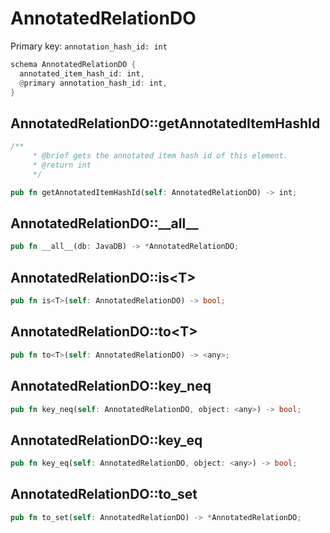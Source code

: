 # AnnotatedRelationDO

Primary key: `annotation_hash_id: int`

```rust
schema AnnotatedRelationDO {
  annotated_item_hash_id: int,
  @primary annotation_hash_id: int,
}
```
## AnnotatedRelationDO::getAnnotatedItemHashId

```rust
/**
     * @brief gets the annotated item hash id of this element.
     * @return int
     */
```
```rust
pub fn getAnnotatedItemHashId(self: AnnotatedRelationDO) -> int;
```
## AnnotatedRelationDO::\_\_all\_\_

```rust
pub fn __all__(db: JavaDB) -> *AnnotatedRelationDO;
```
## AnnotatedRelationDO::is\<T\>

```rust
pub fn is<T>(self: AnnotatedRelationDO) -> bool;
```
## AnnotatedRelationDO::to\<T\>

```rust
pub fn to<T>(self: AnnotatedRelationDO) -> <any>;
```
## AnnotatedRelationDO::key\_neq

```rust
pub fn key_neq(self: AnnotatedRelationDO, object: <any>) -> bool;
```
## AnnotatedRelationDO::key\_eq

```rust
pub fn key_eq(self: AnnotatedRelationDO, object: <any>) -> bool;
```
## AnnotatedRelationDO::to\_set

```rust
pub fn to_set(self: AnnotatedRelationDO) -> *AnnotatedRelationDO;
```
